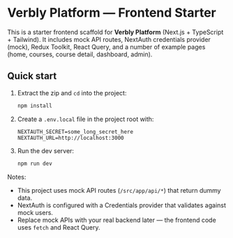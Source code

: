 # Verbly Platform — Frontend Starter

This is a starter frontend scaffold for **Verbly Platform** (Next.js + TypeScript + Tailwind).
It includes mock API routes, NextAuth credentials provider (mock), Redux Toolkit, React Query,
and a number of example pages (home, courses, course detail, dashboard, admin).

## Quick start

1. Extract the zip and `cd` into the project:
   ```bash
   npm install
   ```

2. Create a `.env.local` file in the project root with:
   ```
   NEXTAUTH_SECRET=some_long_secret_here
   NEXTAUTH_URL=http://localhost:3000
   ```

3. Run the dev server:
   ```bash
   npm run dev
   ```

Notes:
- This project uses mock API routes (`/src/app/api/*`) that return dummy data.
- NextAuth is configured with a Credentials provider that validates against mock users.
- Replace mock APIs with your real backend later — the frontend code uses `fetch` and React Query.

